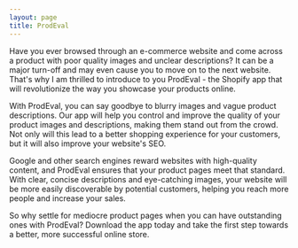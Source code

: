 ```yaml
---
layout: page
title: ProdEval
---
```


Have you ever browsed through an e-commerce website and come across a product with poor quality images and unclear
descriptions? It can be a major turn-off and may even cause you to move on to the next website. That's why I am thrilled
to introduce to you ProdEval - the Shopify app that will revolutionize the way you showcase your products online.

With ProdEval, you can say goodbye to blurry images and vague product descriptions. Our app will help you control
and improve the quality of your product images and descriptions, making them stand out from the crowd. Not only will
this lead to a better shopping experience for your customers, but it will also improve your website's SEO.

Google and other search engines reward websites with high-quality content, and ProdEval ensures that your product
pages meet that standard. With clear, concise descriptions and eye-catching images, your website will be more easily
discoverable by potential customers, helping you reach more people and increase your sales.

So why settle for mediocre product pages when you can have outstanding ones with ProdEval? Download the app today
and take the first step towards a better, more successful online store.
